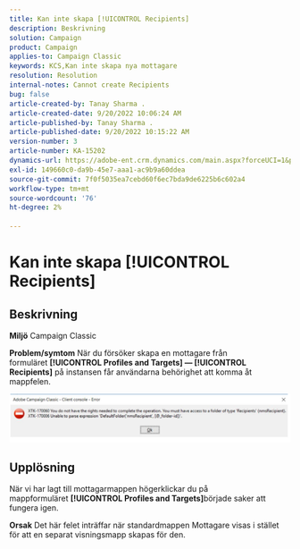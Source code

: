 ```yaml
---
title: Kan inte skapa [!UICONTROL Recipients]
description: Beskrivning
solution: Campaign
product: Campaign
applies-to: Campaign Classic
keywords: KCS,Kan inte skapa nya mottagare
resolution: Resolution
internal-notes: Cannot create Recipients
bug: false
article-created-by: Tanay Sharma .
article-created-date: 9/20/2022 10:06:24 AM
article-published-by: Tanay Sharma .
article-published-date: 9/20/2022 10:15:22 AM
version-number: 3
article-number: KA-15202
dynamics-url: https://adobe-ent.crm.dynamics.com/main.aspx?forceUCI=1&pagetype=entityrecord&etn=knowledgearticle&id=687448df-cb38-ed11-9db1-002248086735
exl-id: 149660c0-da9b-45e7-aaa1-ac9b9a60ddea
source-git-commit: 7f0f5035ea7cebd60f6ec7bda9de6225b6c602a4
workflow-type: tm+mt
source-wordcount: '76'
ht-degree: 2%

---
```


# Kan inte skapa [!UICONTROL Recipients]

## Beskrivning

<b>Miljö</b>
Campaign Classic


<b>Problem/symtom</b>
När du försöker skapa en mottagare från formuläret <b>[!UICONTROL Profiles and Targets] — [!UICONTROL Recipients]</b> på instansen får användarna behörighet att komma åt mappfelen.



![](assets/___f4809700-cd38-ed11-9db1-002248086735___.png)


## Upplösning




När vi har lagt till mottagarmappen högerklickar du på mappformuläret <b>[!UICONTROL Profiles and Targets]</b>började saker att fungera igen.


<b>Orsak</b>
Det här felet inträffar när standardmappen Mottagare visas i stället för att en separat visningsmapp skapas för den.
